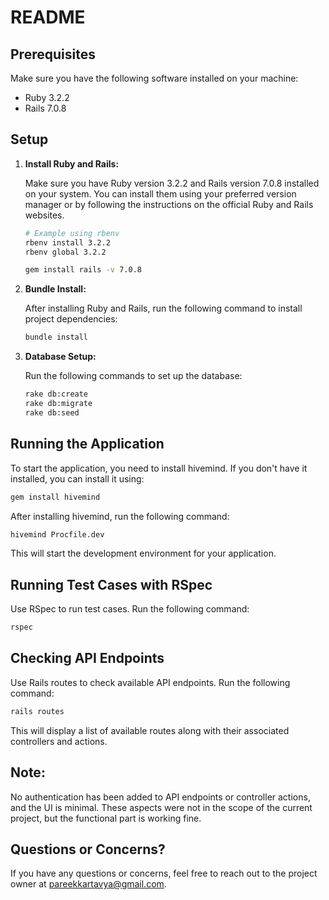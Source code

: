 # README

## Prerequisites

Make sure you have the following software installed on your machine:

- Ruby 3.2.2
- Rails 7.0.8

## Setup

1. **Install Ruby and Rails:**

   Make sure you have Ruby version 3.2.2 and Rails version 7.0.8 installed on your system. You can install them using your preferred version manager or by following the instructions on the official Ruby and Rails websites.

   ```bash
   # Example using rbenv
   rbenv install 3.2.2
   rbenv global 3.2.2

   gem install rails -v 7.0.8
   ```

2. **Bundle Install:**

    After installing Ruby and Rails, run the following command to install project dependencies:
    ```bash
    bundle install
3. **Database Setup:**

    Run the following commands to set up the database:
    ```bash
    rake db:create
    rake db:migrate
    rake db:seed
    ```

## Running the Application

To start the application, you need to install hivemind. If you don't have it installed, you can install it using:

  ```bash
  gem install hivemind
  ```

After installing hivemind, run the following command:

```bash
hivemind Procfile.dev
```

This will start the development environment for your application.

## Running Test Cases with RSpec
Use RSpec to run test cases. Run the following command:

```bash
rspec
```

## Checking API Endpoints

Use Rails routes to check available API endpoints. Run the following command:

```bash
rails routes
```
This will display a list of available routes along with their associated controllers and actions.



## Note: 

No authentication has been added to API endpoints or controller actions, and the UI is minimal. These aspects were not in the scope of the current project, but the functional part is working fine.

## Questions or Concerns?
If you have any questions or concerns, feel free to reach out to the project owner at pareekkartavya@gmail.com.